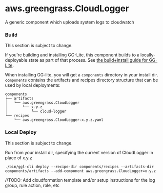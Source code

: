 # aws.greengrass.CloudLogger

A generic component which uploads system logs to cloudwatch

### Build

This section is subject to change.

If you're building and installing GG-Lite, this component builds to a
locally-deployable state as part of that process. See
[the build+install guide for GG-Lite](../docs/INSTALL.md).

When installing GG-lite, you will get a `components` directory in your install
dir. `components` contains the artifacts and recipes directory structure that
can be used by local deployments:

```
components
├── artifacts
│   └── aws.greengrass.CloudLogger
│       └── x.y.z
│           └── cloud-logger
└── recipes
    └── aws.greengrass.CloudLogger-x.y.z.yaml
```

### Local Deploy

This section is subject to change.

Run from your install dir, specifying the current version of CloudLogger in
place of x.y.z

```
./bin/ggl-cli deploy --recipe-dir components/recipes --artifacts-dir components/artifacts --add-component aws.greengrass.CloudLogger=x.y.z
```

//TODO: Add cloudformation template and/or setup instructions for the log group,
rule action, role, etc
